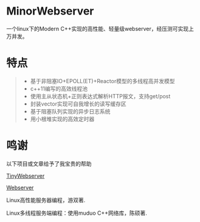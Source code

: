 # MinorWebserver

一个linux下的Modern C++实现的高性能、轻量级webserver，经压测可实现上万并发。

# 特点

> - 基于非阻塞IO+EPOLL(ET)+Reactor模型的多线程高并发模型
> - c++11编写的高效线程池
> - 使用主从状态机+正则表达式解析HTTP报文，支持get/post
> - 封装vector实现可自我增长的读写缓存区
> - 基于阻塞队列实现的异步日志系统
> - 用小根堆实现的高效定时器

# 鸣谢

以下项目或文章给予了我宝贵的帮助

[TinyWebserver](https://github.com/qinguoyi/TinyWebServer)

[Webserver](https://github.com/markparticle/WebServer)

Linux高性能服务器编程，游双著.

Linux多线程服务端编程：使用muduo C++网络库，陈硕著.
